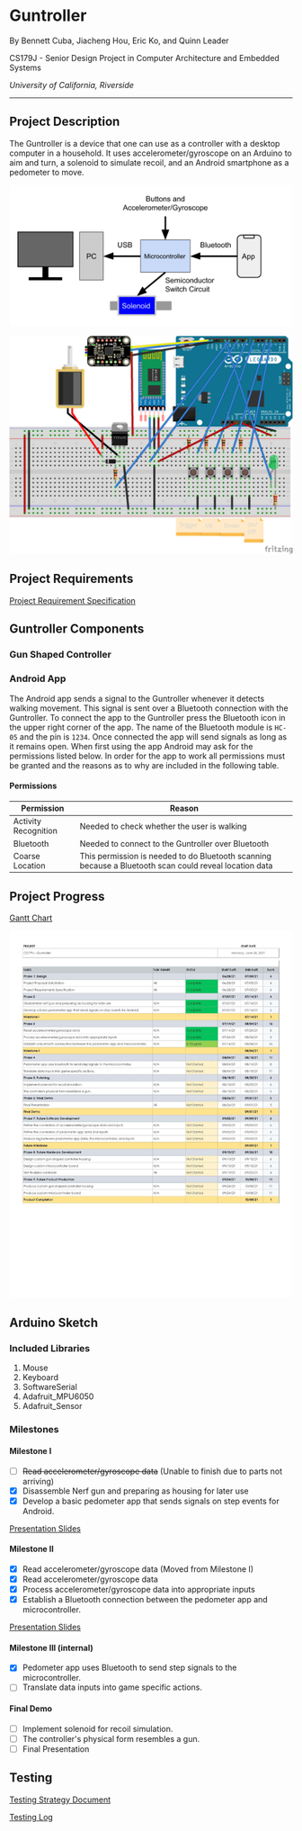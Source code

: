 # Guntroller

By Bennett Cuba, Jiacheng Hou, Eric Ko, and Quinn Leader

CS179J - Senior Design Project in Computer Architecture and Embedded Systems

*University of California, Riverside*

---

## Project Description

The Guntroller is a device that one can use as a controller with a desktop computer in a household. It uses accelerometer/gyroscope on an Arduino to aim and turn, a solenoid to simulate recoil, and an Android smartphone as a pedometer to move.

![Design Illustration](media/Design.png "Design Illustration")

![Circuit Illustration](media/Circuit.png "Circuit Illustration")

## Project Requirements

[Project Requirement Specification](https://docs.google.com/document/d/1ixeDe6Jb7c0Ek7XUqX1nqLU4_VB7hxSOK8AWoJY3O18/edit?usp=sharing)

## Guntroller Components

### Gun Shaped Controller

### Android App

The Android app sends a signal to the Guntroller whenever it detects
walking movement. This signal is sent over a Bluetooth connection with
the Guntroller. To connect the app to the Guntroller press the Bluetooth
icon in the upper right corner of the app. The name of the Bluetooth module
is `HC-05` and the pin is `1234`. Once connected the app will send signals
as long as it remains open. When first using the app Android may ask for the
permissions listed below. In order for the app to work all permissions must
be granted and the reasons as to why are included in the following table.

#### Permissions

| Permission | Reason |
| ---------- | ------ |
| Activity Recognition | Needed to check whether the user is walking |
| Bluetooth | Needed to connect to the Guntroller over Bluetooth |
| Coarse Location | This permission is needed to do Bluetooth scanning because a Bluetooth scan could reveal location data |

## Project Progress

[Gantt Chart](https://docs.google.com/spreadsheets/d/114Kd9no1A45DeJyBgwS2PYVXap5oLFPu3NEgJw_vOGg/edit?usp=sharing)

![Gantt Chart Image](media/Gantt%20Chart%20-%20Chart.jpg)

## Arduino Sketch

### Included Libraries

1. Mouse
2. Keyboard
3. SoftwareSerial
4. Adafruit_MPU6050
5. Adafruit_Sensor

### Milestones

#### Milestone I

- [ ] ~~Read accelerometer/gyroscope data~~ (Unable to finish due to parts not arriving)
- [x] Disassemble Nerf gun and preparing as housing for later use
- [x] Develop a basic pedometer app that sends signals on step events for Android.

[Presentation Slides](https://docs.google.com/presentation/d/11eOQ2mB0kn6n8374ptzPDPlSApvbqwHq25SQU0-j_kE/edit?usp=sharing)

#### Milestone II

- [x] Read accelerometer/gyroscope data (Moved from Milestone I)
- [x] Read accelerometer/gyroscope data
- [x] Process accelerometer/gyroscope data into appropriate inputs
- [x] Establish a Bluetooth connection between the pedometer app and microcontroller.

[Presentation Slides](https://docs.google.com/presentation/d/1K3dnDnPc4nWm6DN6nAo_M9VkBDGtcA2TtoL7Waqdnd4/edit?usp=sharing)

#### Milestone III (internal)

- [x] Pedometer app uses Bluetooth to send step signals to the microcontroller.
- [ ] Translate data inputs into game specific actions.

#### Final Demo

- [ ] Implement solenoid for recoil simulation.
- [ ] The controller's physical form resembles a gun.
- [ ] Final Presentation

## Testing

[Testing Strategy Document](https://docs.google.com/document/d/1sgLBqdYWkjyDIFjX3zhHuqd7Ft7VmxpZ4lNj_bPD-i8/edit?usp=sharing)

[Testing Log](https://docs.google.com/spreadsheets/d/1BwUKh9LCYZT5Kyqq0h0FdW5ELCY_bZ4H4P_4RCk5O5A/edit?usp=sharing)
